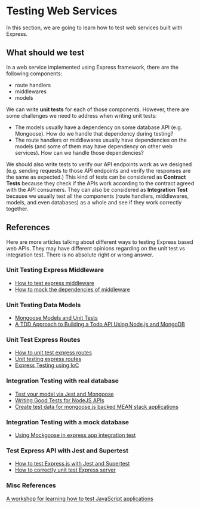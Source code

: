 # Testing Web Services

In this section, we are going to learn how to test web services built with
Express.

## What should we test

In a web service implemented using Express framework, there are the following components:

* route handlers
* middlewares
* models

We can write **unit tests** for each of those components. However, there are
some challenges we need to address when writing unit tests:

* The models usually have a dependency on some database API \(e.g. Mongoose\). How do we handle that dependency during testing?
* The route handlers or middlewares usually have dependencies on the models \(and some of them may have dependency on other web services\). How can we handle those dependencies?

We should also write tests to verify our API endpoints work as we designed
\(e.g. sending requests to those API endpoints and verify the responses are the
same as expected.\) This kind of tests can be considered as **Contract Tests**
because they check if the APIs work according to the contract agreed with the
API consumers. They can also be considered as **Integration Test** because we
usually test all the components \(route handlers, middlewares, models, and even
databases\) as a whole and see if they work correctly together.

## References

Here are more articles talking about different ways to testing Express based web APIs. They may have different opinions regarding on the unit test vs integration test. There is no absolute right or wrong answer.

### Unit Testing Express Middleware

* [How to test express middleware](https://codeburst.io/unit-testing-in-express-with-promise-based-middleware-and-controllers-7d3d59ae61f8)
* [How to mock the dependencies of middleware](https://www.terlici.com/2015/09/21/node-express-controller-testing.html)

### Unit Testing Data Models

* [Mongoose Models and Unit Tests](https://codeutopia.net/blog/2016/06/10/mongoose-models-and-unit-tests-the-definitive-guide/)
* [A TDD Approach to Building a Todo API Using Node.js and MongoDB](https://semaphoreci.com/community/tutorials/a-tdd-approach-to-building-a-todo-api-using-node-js-and-mongodb)

### Unit Test Express Routes

* [How to unit test express routes](http://www.marclittlemore.com/how-to-unit-test-express-routes/)
* [Unit testing express routes](http://shakytakes.com/2016/04/04/unit-testing-express-routes/)
* [Express Testing using IoC](http://evanshortiss.com/development/javascript/2016/04/15/express-testing-using-ioc.html)

### Integration Testing with real database

* [Test your model via Jest and Mongoose](http://www.albertgao.xyz/2017/06/19/test-your-model-via-jest-and-mongoose/)
* [Writing Good Tests for NodeJS APIs](http://lucasfcosta.com/2017/04/06/Testing-NodeJS-APIs.html)
* [Create test data for mongoose.js backed MEAN stack applications](https://lostechies.com/johnteague/2014/07/23/create-test-data-for-mongoose-js-backed-mean-stack-applications/)

### Integration Testing with a mock database

* [Using Mockgoose in express app integration test](https://github.com/Mockgoose/Mockgoose/issues/43)

### Test Express API with Jest and Supertest

* [How to test Express.js with Jest and Supertest](http://www.albertgao.xyz/2017/05/24/how-to-test-expressjs-with-jest-and-supertest/)
* [How to correctly unit test Express server](https://glebbahmutov.com/blog/how-to-correctly-unit-test-express-server/)

### Misc References

[A workshop for learning how to test JavaScript applications](https://github.com/kentcdodds/testing-workshop)
